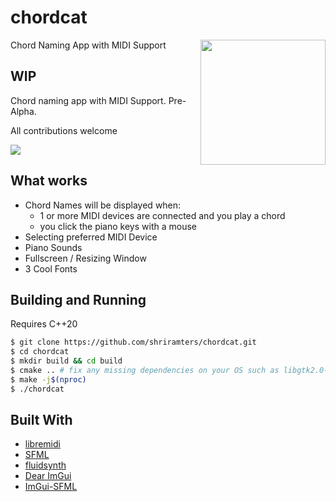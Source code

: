 # chordcat
Chord Naming App with MIDI Support
<img width="200" src="https://github.com/shriramters/chordcat/assets/127589779/08db3d3e-8201-48b0-afa3-d79c098f3d83" align="right">


## WIP
Chord naming app with MIDI Support. Pre-Alpha.

All contributions welcome

<img src="https://github.com/shriramters/chordcat/assets/127589779/4ba040e4-29a8-4026-9d2c-e76a2ded030f">

## What works
- Chord Names will be displayed when: 
  - 1 or more MIDI devices are connected and you play a chord
  - you click the piano keys with a mouse
- Selecting preferred MIDI Device
- Piano Sounds
- Fullscreen / Resizing Window
- 3 Cool Fonts

## Building and Running

Requires C++20

```bash
$ git clone https://github.com/shriramters/chordcat.git
$ cd chordcat
$ mkdir build && cd build
$ cmake .. # fix any missing dependencies on your OS such as libgtk2.0-dev
$ make -j$(nproc)
$ ./chordcat
```

## Built With
- [libremidi](https://github.com/jcelerier/libremidi)
- [SFML](https://www.sfml-dev.org/index.php)
- [fluidsynth](https://www.fluidsynth.org/)
- [Dear ImGui](https://github.com/ocornut/imgui)
- [ImGui-SFML](https://github.com/SFML/imgui-sfml)
